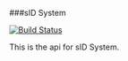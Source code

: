 ###sID System

[![Build Status](https://travis-ci.org/Shan1024/sid_api.svg?branch=master)](https://travis-ci.org/Shan1024/sid_api)

This is the api for sID System.
